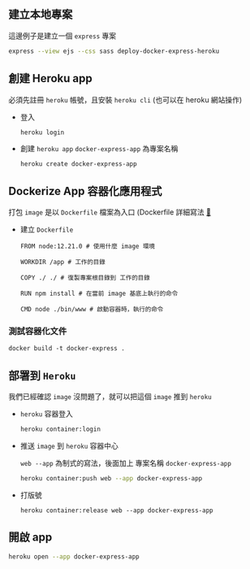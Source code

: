 ## **建立本地專案**

這邊例子是建立一個 `express` 專案

```bash
express --view ejs --css sass deploy-docker-express-heroku
```

## 創建 **Heroku app**

必須先註冊 `heroku` 帳號，且安裝 `heroku cli` (也可以在 heroku 網站操作)

- 登入

    ```
    heroku login
    ```

- 創建 `heroku app`
  `docker-express-app` 為專案名稱
    ```bash
    heroku create docker-express-app
    ```

## Dockerize App 容器化應用程式


打包 `image` 是以 `Dockerfile` 檔案為入口 (Dockerfile 詳細寫法 [🔗](https://philipzheng.gitbook.io/docker_practice/dockerfile/instructions)

- 建立 `Dockerfile`

    ```docker
    FROM node:12.21.0 # 使用什麼 image 環境

    WORKDIR /app # 工作的目錄

    COPY ./ ./ # 復製專案根目錄到 工作的目錄

    RUN npm install # 在當前 image 基底上執行的命令

    CMD node ./bin/www # 啟動容器時，執行的命令
    ```

### 測試容器化文件

```docker
docker build -t docker-express .
```

## 部署到 `Heroku`

我們已經確認 `image` 沒問題了，就可以把這個 `image` 推到 `heroku`

- `heroku` 容器登入

    ```bash
    heroku container:login
    ```

- 推送 `image` 到 `heroku` 容器中心
  
  `web --app` 為制式的寫法，後面加上 專案名稱 `docker-express-app`
    ```bash
    heroku container:push web --app docker-express-app
    ```

- 打版號

    ```docker
    heroku container:release web --app docker-express-app
    ```

## 開啟 app


```bash
heroku open --app docker-express-app
```